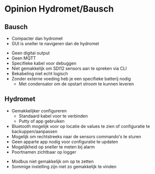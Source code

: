 # Opinion Hydromet/Bausch


## Bausch

+ Compacter dan hydromet
+ GUI is sneller te navigeren dan de hydromet


- Geen digital output
- Geen MQTT
- Specifieke kabel voor debuggen
- Niet gemakkelijk om SDI12 sensors aan te spreken via CLI
- Bekabeling niet echt logisch
- Zonder externe voeding heb je een specifieke batterij nodig
  - Met condensator om de opstart stroom te kunnen leveren

## Hydromet

+ Gemakkelijker configureren
  + Standaard kabel voor te verbinden
  + Putty of app gebruiken
+ Bluetooth mogelijk voor op locatie de values te zien of configuratie te backuppen/aanpassen
+ Mogelijk om rechtstreeks naar de sensors commando's te sturen
+ Geen apparte app nodig voor configuratie te updaten
+ Mogelijkheid op sneller te meten bij alarm
+ Poortnamen zichtbaar op logger


- Modbus niet gemakkelijk om op te zetten
- Sommige instelling zijn niet zo gemakkelijk te vinden
    

